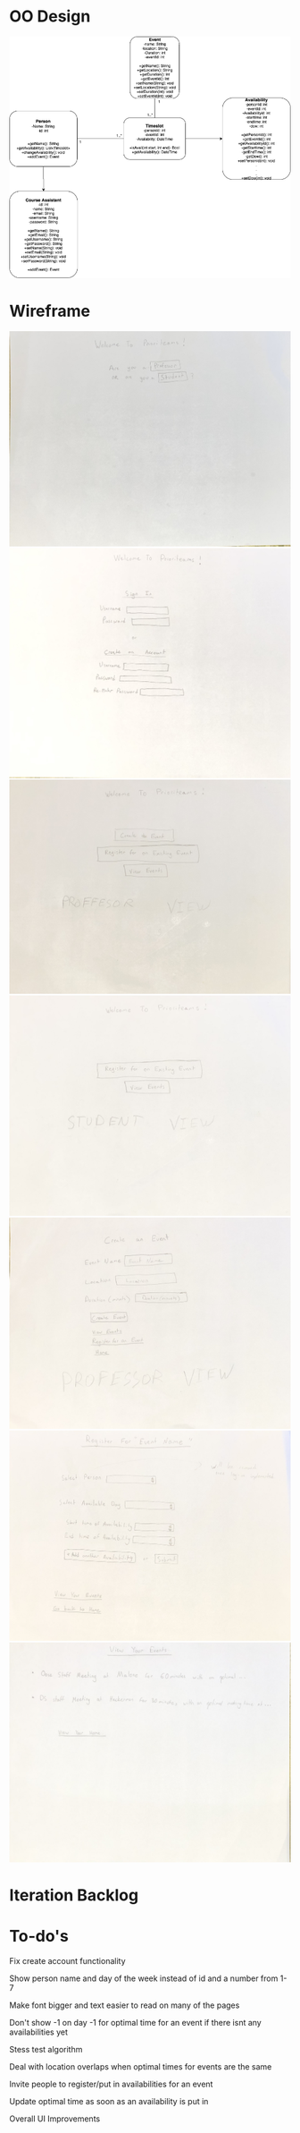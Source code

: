 # OO Design
<img src="/docs/UMLIteration2.png" />

# Wireframe 
<img src="/docs/it4wf1.jpeg" />
<img src="/docs/it4wf2.jpeg" />
<img src="/docs/it4wf3.jpeg" />
<img src="/docs/it4wf4.jpeg" />
<img src="/docs/it4wf5.jpeg" />
<img src="/docs/it4wf6.jpeg" />
<img src="/docs/it4wf7.jpeg" />

# Iteration Backlog



# To-do's

Fix create account functionality

Show person name and day of the week instead of id and a number from 1-7
 
Make font bigger and text easier to read on many of the pages

Don't show -1 on day -1 for optimal time for an event if there isnt any availabilities yet

Stess test algorithm 

Deal with location overlaps when optimal times for events are the same

Invite people to register/put in availabilities for an event

Update optimal time as soon as an availability is put in

Overall UI Improvements
